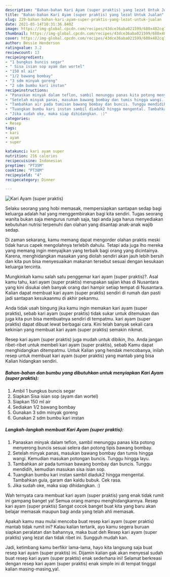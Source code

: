 ```yaml
---
description: "Bahan-bahan Kari Ayam (super praktis) yang lezat Untuk Jualan"
title: "Bahan-bahan Kari Ayam (super praktis) yang lezat Untuk Jualan"
slug: 229-bahan-bahan-kari-ayam-super-praktis-yang-lezat-untuk-jualan
date: 2021-05-14T10:31:36.840Z
image: https://img-global.cpcdn.com/recipes/43dce36aba021599/680x482cq70/kari-ayam-super-praktis-foto-resep-utama.jpg
thumbnail: https://img-global.cpcdn.com/recipes/43dce36aba021599/680x482cq70/kari-ayam-super-praktis-foto-resep-utama.jpg
cover: https://img-global.cpcdn.com/recipes/43dce36aba021599/680x482cq70/kari-ayam-super-praktis-foto-resep-utama.jpg
author: Bessie Henderson
ratingvalue: 3.2
reviewcount: 13
recipeingredient:
- "1 bungkus buncis segar"
- " Sisa isian sop ayam dan wortel"
- "150 ml air"
- "1/2 bawang bombay"
- "3 sdm minyak goreng"
- "2 sdm bumbu kari instan"
recipeinstructions:
- "Panaskan minyak dalam teflon, sambil menunggu panas kita potong menyerong buncis sesuai selera dan potong tipis bawang bombay."
- "Setelah minyak panas, masukan bawang bombay dan tumis hingga wangi. Kemudian masukan potongan buncis. Tunggu hingga layu."
- "Tambahkan air pada tumisan bawang bombay dan buncis. Tunggu mendidih, kemudian masukan sisa isian sop."
- "Tuangkan bumbu kari instan sambil diaduk2 hingga mengental. Tambahkan gula, garam dan kaldu bubuk. Cek rasa."
- "Jika sudah oke, maka siap dihidangkan. :)"
categories:
- Resep
tags:
- kari
- ayam
- super

katakunci: kari ayam super 
nutrition: 216 calories
recipecuisine: Indonesian
preptime: "PT35M"
cooktime: "PT38M"
recipeyield: "4"
recipecategory: Dinner

---
```



![Kari Ayam (super praktis)](https://img-global.cpcdn.com/recipes/43dce36aba021599/680x482cq70/kari-ayam-super-praktis-foto-resep-utama.jpg)

Selaku seorang yang hobi memasak, mempersiapkan santapan sedap bagi keluarga adalah hal yang menggembirakan bagi kita sendiri. Tugas seorang  wanita bukan saja mengurus rumah saja, tapi anda juga harus menyediakan kebutuhan nutrisi terpenuhi dan olahan yang disantap anak-anak wajib sedap.

Di zaman  sekarang, kamu memang dapat mengorder olahan praktis meski tidak harus capek mengolahnya terlebih dahulu. Tetapi ada juga lho mereka yang memang ingin menyajikan yang terbaik bagi orang yang dicintainya. Karena, menghidangkan masakan yang diolah sendiri akan jauh lebih bersih dan kita pun bisa menyesuaikan makanan tersebut sesuai dengan kesukaan keluarga tercinta. 



Mungkinkah kamu salah satu penggemar kari ayam (super praktis)?. Asal kamu tahu, kari ayam (super praktis) merupakan sajian khas di Nusantara yang kini disukai oleh banyak orang dari hampir setiap tempat di Nusantara. Kalian dapat membuat kari ayam (super praktis) sendiri di rumah dan pasti jadi santapan kesukaanmu di akhir pekanmu.

Anda tidak usah bingung jika kamu ingin memakan kari ayam (super praktis), sebab kari ayam (super praktis) tidak sukar untuk ditemukan dan juga kita pun bisa membuatnya sendiri di tempatmu. kari ayam (super praktis) dapat dibuat lewat berbagai cara. Kini telah banyak sekali cara kekinian yang membuat kari ayam (super praktis) semakin nikmat.

Resep kari ayam (super praktis) juga mudah untuk dibikin, lho. Anda jangan ribet-ribet untuk membeli kari ayam (super praktis), sebab Kamu dapat menghidangkan ditempatmu. Untuk Kalian yang hendak mencobanya, inilah resep untuk membuat kari ayam (super praktis) yang mantab yang bisa Kalian hidangkan sendiri.

<!--inarticleads1-->

##### Bahan-bahan dan bumbu yang dibutuhkan untuk menyiapkan Kari Ayam (super praktis):

1. Ambil 1 bungkus buncis segar
1. Siapkan  Sisa isian sop (ayam dan wortel)
1. Siapkan 150 ml air
1. Sediakan 1/2 bawang bombay
1. Gunakan 3 sdm minyak goreng
1. Gunakan 2 sdm bumbu kari instan




<!--inarticleads2-->

##### Langkah-langkah membuat Kari Ayam (super praktis):

1. Panaskan minyak dalam teflon, sambil menunggu panas kita potong menyerong buncis sesuai selera dan potong tipis bawang bombay.
1. Setelah minyak panas, masukan bawang bombay dan tumis hingga wangi. Kemudian masukan potongan buncis. Tunggu hingga layu.
1. Tambahkan air pada tumisan bawang bombay dan buncis. Tunggu mendidih, kemudian masukan sisa isian sop.
1. Tuangkan bumbu kari instan sambil diaduk2 hingga mengental. Tambahkan gula, garam dan kaldu bubuk. Cek rasa.
1. Jika sudah oke, maka siap dihidangkan. :)




Wah ternyata cara membuat kari ayam (super praktis) yang enak tidak rumit ini gampang banget ya! Semua orang mampu menghidangkannya. Resep kari ayam (super praktis) Sangat cocok banget buat kita yang baru akan belajar memasak maupun bagi anda yang telah ahli memasak.

Apakah kamu mau mulai mencoba buat resep kari ayam (super praktis) mantab tidak rumit ini? Kalau kalian tertarik, ayo kamu segera buruan siapkan peralatan dan bahannya, maka buat deh Resep kari ayam (super praktis) yang lezat dan tidak ribet ini. Sungguh mudah kan. 

Jadi, ketimbang kamu berfikir lama-lama, hayo kita langsung saja buat resep kari ayam (super praktis) ini. Dijamin kalian gak akan menyesal sudah buat resep kari ayam (super praktis) enak sederhana ini! Selamat berkreasi dengan resep kari ayam (super praktis) enak simple ini di tempat tinggal kalian masing-masing,ya!.

